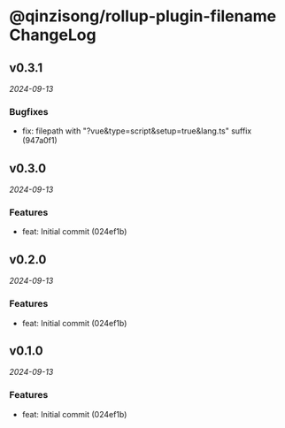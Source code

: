 # @qinzisong/rollup-plugin-filename ChangeLog

## v0.3.1

_2024-09-13_

### Bugfixes

- fix: filepath with "?vue&type=script&setup=true&lang.ts" suffix (947a0f1)

## v0.3.0

_2024-09-13_

### Features

- feat: Initial commit (024ef1b)

## v0.2.0

_2024-09-13_

### Features

- feat: Initial commit (024ef1b)

## v0.1.0

_2024-09-13_

### Features

- feat: Initial commit (024ef1b)
